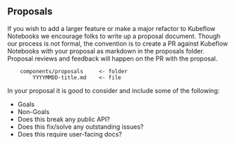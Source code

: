 ## Proposals

If you wish to add a larger feature or make a major refactor to Kubeflow Notebooks we encourage folks to write up a proposal document.
Though our process is not formal, the convention is to create a PR against Kubeflow Notebooks with your proposal as markdown in the
proposals folder. Proposal reviews and feedback will happen on the PR with the proposal.

```
    components/proposals     <- folder
        YYYYMMDD-title.md    <- file
```

In your proposal it is good to consider and include some of the following:
* Goals
* Non-Goals
* Does this break any public API?
* Does this fix/solve any outstanding issues?
* Does this require user-facing docs?

